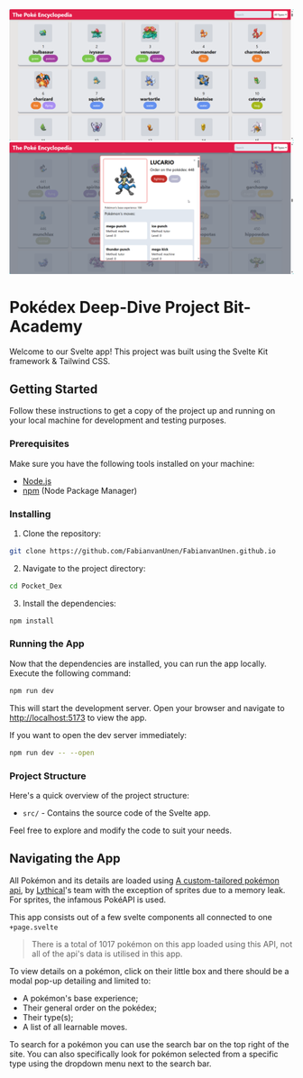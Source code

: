 <img src="Pocket Dex/static/Frontpage.png" style="height: auto; width: auto" />
<img src="Pocket Dex/static/modal.png" style="height: auto; width: auto" />

# Pokédex Deep-Dive Project Bit-Academy

Welcome to our Svelte app! This project was built using the Svelte Kit framework & Tailwind CSS.

## Getting Started

Follow these instructions to get a copy of the project up and running on your local machine for development and testing purposes.

### Prerequisites

Make sure you have the following tools installed on your machine:

- [Node.js](https://nodejs.org/)
- [npm](https://www.npmjs.com/) (Node Package Manager)

### Installing

1. Clone the repository:

```bash
git clone https://github.com/FabianvanUnen/FabianvanUnen.github.io
```

2. Navigate to the project directory:

```bash
cd Pocket_Dex
```

3. Install the dependencies:

```bash
npm install
```

### Running the App

Now that the dependencies are installed, you can run the app locally. Execute the following command:

```bash
npm run dev
```

This will start the development server. Open your browser and navigate to [http://localhost:5173](http://localhost:5173) to view the app.

If you want to open the dev server immediately:

```bash
npm run dev -- --open
```

### Project Structure

Here's a quick overview of the project structure:

- `src/` - Contains the source code of the Svelte app.

Feel free to explore and modify the code to suit your needs.

## Navigating the App

All Pokémon and its details are loaded using [A custom-tailored pokémon api](https://github.com/Lythical1/lythical1.github.io/tree/main/public/api), by [Lythical](https://github.com/Lythical1)'s team
with the exception of sprites due to a memory leak. For sprites, the infamous PokéAPI is used.

This app consists out of a few svelte components all connected to one `+page.svelte`

> There is a total of 1017 pokémon on this app loaded using this API, not all of the api's data is utilised in this app.

To view details on a pokémon, click on their little box and there should be a modal pop-up detailing and limited to:

- A pokémon's base experience;
- Their general order on the pokédex;
- Their type(s);
- A list of all learnable moves.

To search for a pokémon you can use the search bar on the top right of the site. You can also specifically look for pokémon selected from a specific type using the dropdown menu next to the search bar.
